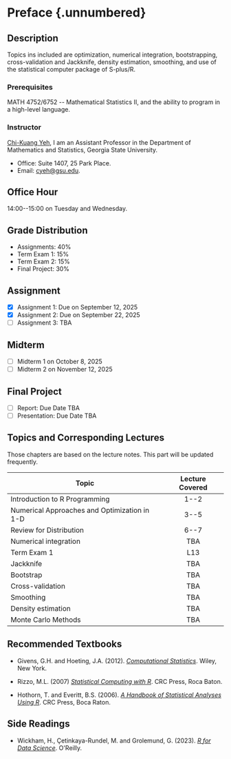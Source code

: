 # Preface {.unnumbered}

## Description

Topics ins included are optimization, numerical integration, bootstrapping, cross-validation and Jackknife, density estimation, smoothing, and use of the statistical computer package of S-plus/R.

### Prerequisites

MATH 4752/6752 -- Mathematical Statistics II, and the ability to program in a high-level language.

### Instructor

[Chi-Kuang Yeh](https://chikuang.github.io/), I am an Assistant Professor in the Department of Mathematics and Statistics, Georgia State University.

-   Office: Suite 1407, 25 Park Place.
-   Email: [cyeh\@gsu.edu](mailto:cyeh@gsu.edu).

## Office Hour

14:00--15:00 on Tuesday and Wednesday.

## Grade Distribution

-   Assignments: 40%
-   Term Exam 1: 15%
-   Term Exam 2: 15%
-   Final Project: 30%

## Assignment

-   [x] Assignment 1: Due on September 12, 2025
-   [x] Assignment 2: Due on September 22, 2025
-   [ ] Assignment 3: TBA

## Midterm

-   [ ] Midterm 1 on October 8, 2025
-   [ ] Midterm 2 on November 12, 2025

## Final Project

-   [ ] Report: Due Date TBA
-   [ ] Presentation: Due Date TBA

## Topics and Corresponding Lectures

Those chapters are based on the lecture notes. This part will be updated frequently.

| Topic                                        | Lecture Covered |
|----------------------------------------------|:---------------:|
| Introduction to R Programming                |      1--2       |
| Numerical Approaches and Optimization in 1-D |      3--5       |
| Review for Distribution                      |      6--7       |
| Numerical integration                        |       TBA       |
| Term Exam 1                                  |       L13       |
| Jackknife                                    |       TBA       |
| Bootstrap                                    |       TBA       |
| Cross-validation                             |       TBA       |
| Smoothing                                    |       TBA       |
| Density estimation                           |       TBA       |
| Monte Carlo Methods                          |       TBA       |

## Recommended Textbooks

-   Givens, G.H. and Hoeting, J.A. (2012). [*Computational Statistics*](https://www.stat.colostate.edu/computationalstatistics/). Wiley, New York.

-   Rizzo, M.L. (2007) [*Statistical Computing with R*](https://a-roshani.ir/files/SC/%5B4%5D%20%5BMaria%20L.%20Rizzo%5D%5B2019%5D%20Statistical%20Computing%20%20with%20R,%20Second%20Edition.pdf). CRC Press, Roca Baton.

-   Hothorn, T. and Everitt, B.S. (2006). [*A Handbook of Statistical Analyses Using R*](https://digitallibrary.tsu.ge/book/2019/september/books/A-Handbook-of-Statistical-Analyses.pdf). CRC Press, Boca Raton.

## Side Readings

-   Wickham, H., Çetinkaya-Rundel, M. and Grolemund, G. (2023). [*R for Data Science*](https://r4ds.hadley.nz/). O'Reilly.
